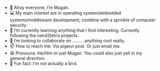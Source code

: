 - 👋 Ahoy everyone, I’m Mugan.
- 💻 My main interest are in operating system/embedded systems/middleware development, combine with a sprinkle of computer security.
- 📖 I’m currently learning anything that I find interesting. Currently following the nand2tetris projects.
- 💞️ I’m looking to collaborate on ......... anything cool really.
- 📫 How to reach me: Via pigeon post. Or just email me.
- 😄 Pronouns: He/Him or just Mugan. You could also just yell in my general direction.
- 🤫 Fun fact: I'm not actually a bird.

<!---
RootMtMugan/RootMtMugan is a ✨ special ✨ repository because its `README.md` (this file) appears on your GitHub profile.
You can click the Preview link to take a look at your changes.
--->
